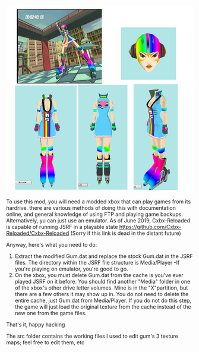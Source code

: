 
![Image of What the mod looks like](./RainbowGumPromo.png)

To use this mod, you will need a modded xbox that can play games from its hardrive. there are various methods of doing this with documentation online, and general knowledge of using FTP and playing game backups. Alternatively, yu can just use an emulator. As of June 2019, Cxbx-Reloaded is capable of running JSRF in a playable state https://github.com/Cxbx-Reloaded/Cxbx-Reloaded (Sorry if this link is dead in the distant future)

Anyway, here's what you need to do:
1) Extract the modified Gum.dat and replace the stock Gum.dat in the JSRF files. The directory within the JSRF file structure is Media/Player
    -If you're playing on emulator, you're good to go.
2) On the xbox, you must delete Gum.dat from the cache is you've ever played JSRF on it before. You should find another "Media" folder in one of the xbox's other drive letter volumes. Mine is in the "X"partition, but there are a few others it may show up in. You do not need to delete the entire cache, just Gum.dat from Media/Player. If you do not do this step, the game will just load the original texture from the cache instead of the new one from the game files.

That's it, happy hacking

The src folder contains the working files I used to edit gum's 3 texture maps; feel free to edit them, etc 
